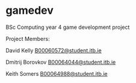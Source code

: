 # gamedev
BSc Computing year 4 game development project

Project Members:

David Kelly B00060572@student.itb.ie

Dmitrij Borovkov B00064044@student.itb.ie

Keith Somers B00064988@student.itb.ie

